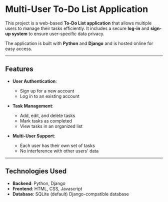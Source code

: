 # Multi-User To-Do List Application  

This project is a web-based **To-Do List application** that allows multiple users to manage their tasks efficiently. It includes a secure **log-in** and **sign-up system** to ensure user-specific data privacy.  

The application is built with **Python** and **Django** and is hosted online for easy access.  

---

## Features  

- **User Authentication**:  
  - Sign up for a new account  
  - Log in to an existing account  

- **Task Management**:  
  - Add, edit, and delete tasks  
  - Mark tasks as completed  
  - View tasks in an organized list  

- **Multi-User Support**:  
  - Each user has their own set of tasks  
  - No interference with other users' data  

---

## Technologies Used  

- **Backend**: Python, Django  
- **Frontend**: HTML, CSS, Javascript 
- **Database**: SQLite (default) Django-compatible database  


